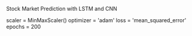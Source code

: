 Stock Market Prediction with LSTM and CNN

scaler = MinMaxScaler()
optimizer = 'adam'
loss = 'mean_squared_error'
epochs = 200
